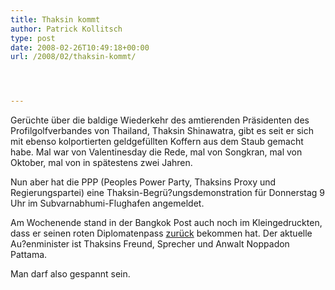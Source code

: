 ```yaml
---
title: Thaksin kommt
author: Patrick Kollitsch
type: post
date: 2008-02-26T10:49:18+00:00
url: /2008/02/thaksin-kommt/




---
```

Gerüchte über die baldige Wiederkehr des amtierenden Präsidenten des Profilgolfverbandes von Thailand, Thaksin Shinawatra, gibt es seit er sich mit ebenso kolportierten geldgefüllten Koffern aus dem Staub gemacht habe. Mal war von Valentinesday die Rede, mal von Songkran, mal von Oktober, mal von in sp&auml;testens zwei Jahren.

Nun aber hat die <span class="caps">PPP</span> (Peoples Power Party, Thaksins Proxy und Regierungspartei) eine Thaksin-Begrü?ungsdemonstration für Donnerstag 9 Uhr im Subvarnabhumi-Flughafen angemeldet. 

Am Wochenende stand in der Bangkok Post auch noch im Kleingedruckten, dass er seinen roten Diplomatenpass <a href="1089">zurück</a> bekommen hat. Der aktuelle Au?enminister ist Thaksins Freund, Sprecher und Anwalt Noppadon Pattama.

Man darf also gespannt sein.